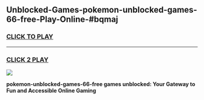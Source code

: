 
## Unblocked-Games-pokemon-unblocked-games-66-free-Play-Online-#bqmaj
<h3>
<a href="https://premium.freeplayer.one?title=pokemon-unblocked-games-66-free&ref=27F">CLICK TO PLAY</a></h3>
<hr>

<h3>
<a href="https://premium.freeplayer.one?title=pokemon-unblocked-games-66-free&ref=27F">CLICK 2 PLAY</a>
  
</h3>

<a href="https://premium.freeplayer.one?title=pokemon-unblocked-games-66-free&ref=27F"><img src="https://clearcache.store/games.png"></a>


**pokemon-unblocked-games-66-free games unblocked: Your Gateway to Fun and Accessible Online Gaming**
